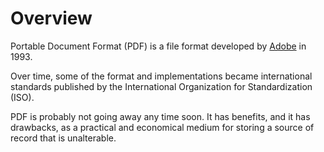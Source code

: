 # Overview

Portable Document Format (PDF) is a file format developed by [Adobe](https://helpx.adobe.com/experience-manager/using/pdf_forms_and_documents.html) in 1993.

Over time, some of the format and implementations became international standards published by the International Organization for Standardization (ISO).

PDF is probably not going away any time soon. It has benefits, and it has drawbacks, as a practical and economical medium for storing a source of record that is unalterable.

